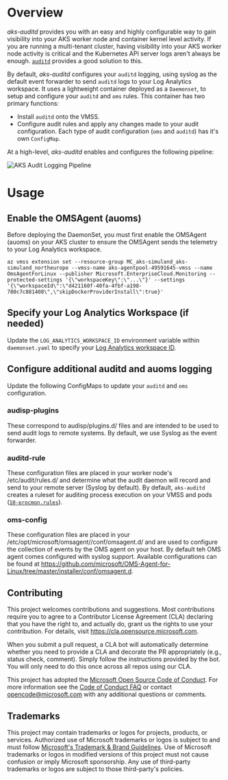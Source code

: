 # Overview
*aks-auditd* provides you with an easy and highly configurable way to gain visibility into your AKS worker node and container kernel level activity. If you are running a multi-tenant cluster, having visibility into your AKS worker node activity is critical and the Kubernetes API server logs aren't always be enough. [`auditd`](https://linux.die.net/man/8/auditd) provides a good solution to this. 

By default, *aks-auditd* configures your `auditd` logging, using syslog as the default event forwarder to send `auditd` logs to your Log Analytics workspace. It uses a lightweight container deployed as a `Daemonset`, to setup and configure your `auditd` and `oms` rules. This container has two primary functions:
* Install `auditd` onto the VMSS.
* Configure audit rules and apply any changes made to your audit configuration. Each type of audit configuration (`oms` and `auditd`) has it's own `ConfigMap`.

At a high-level, *aks-auditd* enables and configures the following pipeline:

![AKS Audit Logging Pipeline](https://user-images.githubusercontent.com/43414276/166338930-2c19291b-f273-4d47-9dab-a36cc0359faa.png)


# Usage
## Enable the OMSAgent (auoms)
Before deploying the DaemonSet, you must first enable the OMSAgent (auoms) on your AKS cluster to ensure the OMSAgent sends the telemetry to your Log Analytics workspace.

```
az vmss extension set --resource-group MC_aks-simuland_aks-simuland_northeurope --vmss-name aks-agentpool-49591645-vmss --name OmsAgentForLinux --publisher Microsoft.EnterpriseCloud.Monitoring --protected-settings '{\"workspaceKey\":\"...\"}' --settings '{\"workspaceId\":\"d421160f-40fa-4fbf-a198-780c7c881408\",\"skipDockerProviderInstall\":true}'

```

## Specify your Log Analytics Workspace (if needed)
 Update the `LOG_ANALYTICS_WORKSPACE_ID` environment variable within `daemonset.yaml` to specify your [Log Analytics workspace ID](https://docs.microsoft.com/en-us/bonsai/cookbook/get-law-id).

## Configure additional auditd and auoms logging
Update the following ConfigMaps to update your `auditd` and `oms` configuration.

### audisp-plugins
These correspond to audisp/plugins.d/ files and are intended to be used to send audit logs to remote systems. By default, we use Syslog as the event forwarder.

### auditd-rule
These configuration files are placed in your worker node's /etc/audit/rules.d/ and determine what the audit daemon will record and send to your remote server (Syslog by default). By default, `aks-auditd` creates a ruleset for auditing process execution on your VMSS and pods ([`10-procmon.rules`](https://secopsmonkey.com/monitoring-process-execution-with-auditd.html)).

### oms-config
These configuration files are placed in your /etc/opt/microsoft/omsagent/<workspace id>/conf/omsagent.d/ and are used to configure the collection of events by the OMS agent on your host. By default teh OMS agent comes configured with syslog support. Available configurations can be found at https://github.com/microsoft/OMS-Agent-for-Linux/tree/master/installer/conf/omsagent.d. 




## Contributing

This project welcomes contributions and suggestions.  Most contributions require you to agree to a
Contributor License Agreement (CLA) declaring that you have the right to, and actually do, grant us
the rights to use your contribution. For details, visit https://cla.opensource.microsoft.com.

When you submit a pull request, a CLA bot will automatically determine whether you need to provide
a CLA and decorate the PR appropriately (e.g., status check, comment). Simply follow the instructions
provided by the bot. You will only need to do this once across all repos using our CLA.

This project has adopted the [Microsoft Open Source Code of Conduct](https://opensource.microsoft.com/codeofconduct/).
For more information see the [Code of Conduct FAQ](https://opensource.microsoft.com/codeofconduct/faq/) or
contact [opencode@microsoft.com](mailto:opencode@microsoft.com) with any additional questions or comments.

## Trademarks

This project may contain trademarks or logos for projects, products, or services. Authorized use of Microsoft 
trademarks or logos is subject to and must follow 
[Microsoft's Trademark & Brand Guidelines](https://www.microsoft.com/en-us/legal/intellectualproperty/trademarks/usage/general).
Use of Microsoft trademarks or logos in modified versions of this project must not cause confusion or imply Microsoft sponsorship.
Any use of third-party trademarks or logos are subject to those third-party's policies.
